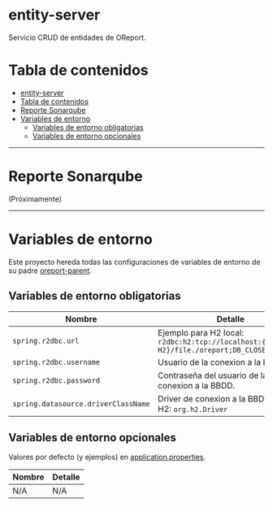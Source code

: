 # entity-server

Servicio CRUD de entidades de OReport.

# Tabla de contenidos
- [entity-server](#entity-server)
- [Tabla de contenidos](#tabla-de-contenidos)
- [Reporte Sonarqube](#reporte-sonarqube)
- [Variables de entorno](#variables-de-entorno)
  - [Variables de entorno obligatorias](#variables-de-entorno-obligatorias)
  - [Variables de entorno opcionales](#variables-de-entorno-opcionales)

---

# Reporte Sonarqube

(Próximamente)

---

# Variables de entorno

Este proyecto hereda todas las configuraciones de variables de entorno de su padre [oreport-parent](../oreport-parent).

## Variables de entorno obligatorias

| Nombre | Detalle |
| - | - |
| `spring.r2dbc.url` | Ejemplo para H2 local: `r2dbc:h2:tcp://localhost:{PUERTO H2}/file./oreport;DB_CLOSE_DELAY=-1`|
| `spring.r2dbc.username` | Usuario de la conexion a la BBDD. |
| `spring.r2dbc.password` | Contraseña del usuario de la conexion a la BBDD. |
| `spring.datasource.driverClassName` | Driver de conexion a la BBDD. Para H2: `org.h2.Driver` |

## Variables de entorno opcionales

Valores por defecto (y ejemplos) en [application.properties](src/main/resources/application.properties).

| Nombre | Detalle |
| - | - |
| N/A | N/A |